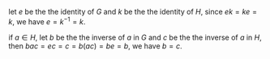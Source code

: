 let $e$ be the the identity of $G$ and $k$ be the the identity of $H$, since $ek=ke=k$, we have $e=k^{-1}=k$. 

if $a\in H$, let $b$ be the the inverse of $a$ in $G$ and $c$ be the the inverse of $a$ in $H$, then $bac=ec=c=b(ac)=be=b$, we have $b=c$.